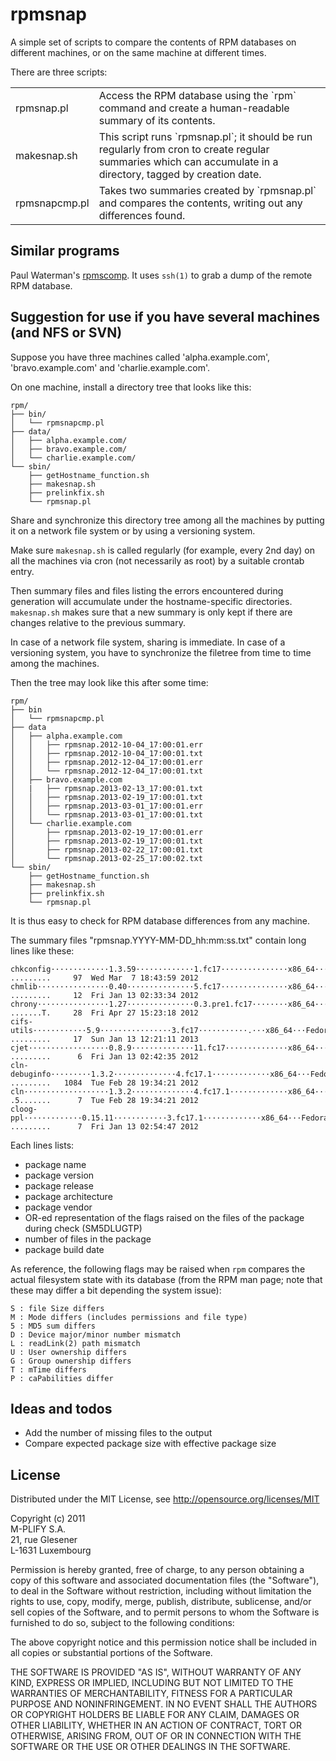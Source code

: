 rpmsnap
=======

A simple set of scripts to compare the contents of RPM databases on different machines, or 
on the same machine at different times.

There are three scripts:

<table>

<tr>
<td>rpmsnap.pl</td>
<td>Access the RPM database using the `rpm` command and create a human-readable summary of its contents.</td>
</tr>

<tr>
<td>makesnap.sh</td>
<td>This script runs `rpmsnap.pl`; it should be run regularly from cron to create regular summaries which can 
accumulate in a directory, tagged by creation date.</td>
</tr>

<tr>
<td>rpmsnapcmp.pl</td>
<td>Takes two summaries created by `rpmsnap.pl` and compares the contents, writing out any differences found.</td>
</tr>

</table>

Similar programs
----------------

Paul Waterman's [rpmscomp](https://github.com/pdwaterman/rpmscomp/). 
It uses `ssh(1)` to grab a dump of the remote RPM database.

Suggestion for use if you have several machines (and NFS or SVN)
-----------------------------------------------

Suppose you have three machines called 'alpha.example.com', 'bravo.example.com' and 'charlie.example.com'.

On one machine, install a directory tree that looks like this:

    rpm/
    ├── bin/
    │   └── rpmsnapcmp.pl
    ├── data/
    │   ├── alpha.example.com/
    │   ├── bravo.example.com/
    │   └── charlie.example.com/
    └── sbin/
        ├── getHostname_function.sh
        ├── makesnap.sh
        ├── prelinkfix.sh
        └── rpmsnap.pl

Share and synchronize this directory tree among all the machines by putting it on a network file
system or by using a versioning system.

Make sure `makesnap.sh` is called regularly (for example, every 2nd day) on all the machines
via cron (not necessarily as root) by a suitable crontab entry.

Then summary files and files listing the errors encountered during generation will accumulate under the
hostname-specific directories. `makesnap.sh` makes sure that a new summary is only kept 
if there are changes relative to the previous summary.

In case of a network file system, sharing is immediate. In case of a versioning system, you have to 
synchronize the filetree from time to time among the machines.

Then the tree may look like this after some time:

    rpm/
    ├── bin
    │   └── rpmsnapcmp.pl
    ├── data
    │   ├── alpha.example.com
    │   │   ├── rpmsnap.2012-10-04_17:00:01.err
    │   │   ├── rpmsnap.2012-10-04_17:00:01.txt
    │   │   ├── rpmsnap.2012-12-04_17:00:01.err
    │   │   └── rpmsnap.2012-12-04_17:00:01.txt
    │   ├── bravo.example.com
    │   |   ├── rpmsnap.2013-02-13_17:00:01.txt
    │   │   ├── rpmsnap.2013-02-19_17:00:01.txt
    │   │   ├── rpmsnap.2013-03-01_17:00:01.err
    │   │   └── rpmsnap.2013-03-01_17:00:01.txt   
    │   └── charlie.example.com
    │       ├── rpmsnap.2013-02-19_17:00:01.err
    │       ├── rpmsnap.2013-02-19_17:00:01.txt
    │       ├── rpmsnap.2013-02-22_17:00:01.txt
    │       └── rpmsnap.2013-02-25_17:00:02.txt
    └── sbin/
        ├── getHostname_function.sh
        ├── makesnap.sh
        ├── prelinkfix.sh
        └── rpmsnap.pl

It is thus easy to check for RPM database differences from any machine.

The summary files "rpmsnap.YYYY-MM-DD_hh:mm:ss.txt" contain long lines like these:

    chkconfig·············1.3.59·············1.fc17···············x86_64···Fedora·Project····:        .........     97  Wed Mar  7 18:43:59 2012
    chmlib················0.40···············5.fc17···············x86_64···Fedora·Project····:        .........     12  Fri Jan 13 02:33:34 2012
    chrony················1.27···············0.3.pre1.fc17········x86_64···Fedora·Project····:        .......T.     28  Fri Apr 27 15:23:18 2012
    cifs-utils············5.9················3.fc17···········.···x86_64···Fedora·Project····:        .........     17  Sun Jan 13 12:21:11 2013
    cjet··················0.8.9··············11.fc17··············x86_64···Fedora·Project····:        .........      6  Fri Jan 13 02:42:35 2012
    cln-debuginfo·········1.3.2··············4.fc17.1·············x86_64···Fedora·Project····:        .........   1084  Tue Feb 28 19:34:21 2012
    cln···················1.3.2··············4.fc17.1·············x86_64···Fedora·Project····:        .5.......      7  Tue Feb 28 19:34:21 2012
    cloog-ppl·············0.15.11············3.fc17.1·············x86_64···Fedora·Project····:        .........      7  Fri Jan 13 02:54:47 2012
    
Each lines lists: 

   - package name
   - package version
   - package release
   - package architecture
   - package vendor
   - OR-ed representation of the flags raised on the files of the package during check (SM5DLUGTP)
   - number of files in the package 
   - package build date

As reference, the following flags may be raised when `rpm` compares the actual filesystem state with its
database (from the RPM man page; note that these may differ a bit depending the system issue):

    S : file Size differs
    M : Mode differs (includes permissions and file type)
    5 : MD5 sum differs
    D : Device major/minor number mismatch
    L : readLink(2) path mismatch
    U : User ownership differs
    G : Group ownership differs
    T : mTime differs
    P : caPabilities differ

Ideas and todos
---------------

   - Add the number of missing files to the output
   - Compare expected package size with effective package size

License
-------

Distributed under the MIT License, see http://opensource.org/licenses/MIT

Copyright (c) 2011<br>
M-PLIFY S.A.<br>
21, rue Glesener<br>
L-1631 Luxembourg<br>
 
Permission is hereby granted, free of charge, to any person obtaining a copy
of this software and associated documentation files (the "Software"), to deal
in the Software without restriction, including without limitation the rights
to use, copy, modify, merge, publish, distribute, sublicense, and/or sell
copies of the Software, and to permit persons to whom the Software is
furnished to do so, subject to the following conditions:
 
The above copyright notice and this permission notice shall be included in
all copies or substantial portions of the Software.
 
THE SOFTWARE IS PROVIDED "AS IS", WITHOUT WARRANTY OF ANY KIND, EXPRESS OR
IMPLIED, INCLUDING BUT NOT LIMITED TO THE WARRANTIES OF MERCHANTABILITY,
FITNESS FOR A PARTICULAR PURPOSE AND NONINFRINGEMENT. IN NO EVENT SHALL THE
AUTHORS OR COPYRIGHT HOLDERS BE LIABLE FOR ANY CLAIM, DAMAGES OR OTHER
LIABILITY, WHETHER IN AN ACTION OF CONTRACT, TORT OR OTHERWISE, ARISING FROM,
OUT OF OR IN CONNECTION WITH THE SOFTWARE OR THE USE OR OTHER DEALINGS IN
THE SOFTWARE.


